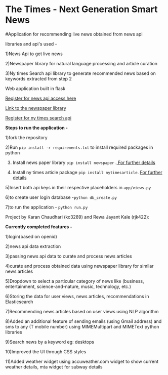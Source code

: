 # The Times - Next Generation Smart News

#Application for recommending live news obtained from news api 

libraries and api's used -

1)News Api to get live news

2)Newspaper library for natural language processing and article curation 

3)Ny times Search api library to generate recommended news based on keywords extracted from step 2

Web application built in flask 

[Register for news api access here](https://newsapi.org/register "News Api")

[Link to the newspaper library](https://github.com/codelucas/newspaper "Newspaper library")

[Register for ny times search api](http://developer.nytimes.com "Ny times search api")


**Steps to run the application -**

1)fork the repository 

2)Run `pip install -r requirements.txt` to install required packages in python

3) Install news paper library `pip install newspaper` .[ For further details](https://pypi.python.org/pypi/newspaper "newspaper library") 

4) Install ny times article package `pip install nytimesarticle`. [ For further details](https://pypi.python.org/pypi/nytimesarticle/0.1.0 "ny times article package")

5)Insert both api keys in their respective placeholders in `app/views.py`
 
6)to create user  login database  -`python db_create.py` 

7)to run the application - `python run.py`

Project by Karan Chaudhari (kc3289) and Rewa Jayant Kale (rjk422):

**Currently completed features -**

1)login(based on openid)

2)news api data extraction

3)passing news api data to curate and process news articles

4)curate and process obtained data using newspaper library for similar news articles

5)Dropdown to select a particular category of news like (business, entertainment, science-and-nature, music, technology, etc.)

6)Storing the data for user views, news articles, recommendations in Elasticsearch

7)Recommending news articles based on user views using NLP algorithm

8)Added an additional feature of sending emails (using Gmail address) and sms to any (T mobile number) using MIMEMultipart and MIMEText python libraries

9)Search news by a keyword eg: desktops

10)Improved the UI through CSS styles

11)Added weather widget using accuweather.com widget to show current weather details, mta widget for subway details

